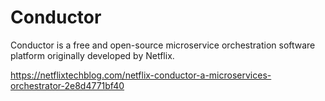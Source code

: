 # Conductor

Conductor is a free and open-source microservice orchestration software platform originally developed by Netflix.



https://netflixtechblog.com/netflix-conductor-a-microservices-orchestrator-2e8d4771bf40